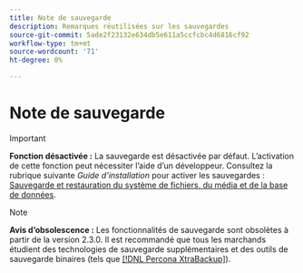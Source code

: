 ```yaml
---
title: Note de sauvegarde
description: Remarques réutilisées sur les sauvegardes
source-git-commit: 5ade2f23132e634db5e611a5ccfcbc4d6816cf92
workflow-type: tm+mt
source-wordcount: '71'
ht-degree: 0%

---
```


# Note de sauvegarde

>[!IMPORTANT]
>
>**Fonction désactivée :** La sauvegarde est désactivée par défaut. L’activation de cette fonction peut nécessiter l’aide d’un développeur. Consultez la rubrique suivante _Guide d’installation_ pour activer les sauvegardes : [Sauvegarde et restauration du système de fichiers, du média et de la base de données](https://experienceleague.adobe.com/docs/commerce-operations/installation-guide/tutorials/backup.html).

>[!NOTE]
>
>**Avis d’obsolescence :** Les fonctionnalités de sauvegarde sont obsolètes à partir de la version 2.3.0. Il est recommandé que tous les marchands étudient des technologies de sauvegarde supplémentaires et des outils de sauvegarde binaires (tels que [[!DNL Percona XtraBackup]](https://www.percona.com/software/mysql-database/percona-xtrabackup)).
